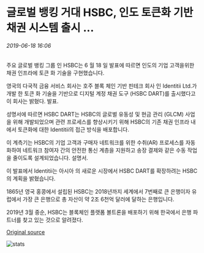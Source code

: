 # 글로벌 뱅킹 거대 HSBC, 인도 토큰화 기반 채권 시스템 출시 ...

###### 2019-06-18 16:06

주요 글로벌 뱅킹 그룹 인 HSBC는 6 월 18 일 발표에 따르면 인도의 기업 고객을위한 채권 인프라에 토큰 화 기술을 구현했습니다.

영국의 다국적 금융 서비스 회사는 호주 블록 체인 기반 핀테크 회사 인 Identitii Ltd.가 개발 한 토큰 화 기술을 기반으로 디지털 계정 채권 도구 (HSBC DART)를 출시했다고 이 회사는 밝혔다. 발표.

성명서에 따르면 HSBC DART는 HSBC의 글로벌 유동성 및 현금 관리 (GLCM) 사업을 위해 개발되었으며 관련 프로세스를 향상시키기 위해 HSBC의 기존 채권 인프라 내에서 토큰화에 대한 Identitii의 접근 방식을 배포합니다.

이 계측기는 HSBC의 기업 고객과 구매자 네트워크를 위한 수취(AR) 프로세스를 자동화하여 네트워크 참여자 간의 안전한 통신 계층을 지원하고 송장 결제와 같은 수동 작업을 줄이도록 설계되었습니다. 설명서.

이 발표에서 Identitii는 아시아 의 새로운 시장에서 HSBC DART를 확장하려는 HSBC의 계획을 밝혔습니다.

1865년 영국 홍콩에서 설립된 HSBC는 2018년까지 세계에서 7번째로 큰 은행이자 유럽에서 가장 큰 은행으로 총 자산이 약 2조 6천억 달러에 달하는 은행입니다.

2019년 3월 중순, HSBC는 블록체인 플랫폼 볼트론을 배포하기 위해 한국에서 은행 파트너를 찾고 있는 것으로 알려졌다.

[Original source](https://cointelegraph.com/news/global-banking-giant-hsbc-launches-tokenization-based-receivables-system-for-india)

![stats](https://c.statcounter.com/11760860/0/a89fa40b/1/ "stats")